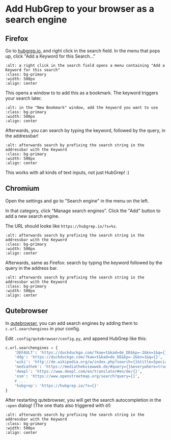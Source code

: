 # Add HubGrep to your browser as a search engine 


## Firefox

Go to [hubgrep.io](https://hubgrep.io), and right click in the search field.
In the menu that pops up, click "Add a Keyword for this Search..."

```{image} ../_static/hubgrep_default_firefox0.png
:alt: a right click in the search field opens a menu containing "Add a Keyword for this search"
:class: bg-primary
:width: 500px
:align: center
```

This opens a window to to add this as a bookmark. The keyword triggers your search later.

```{image} ../_static/hubgrep_default_firefox1.png
:alt: in the "New Bookmark" window, add the keyword you want to use
:class: bg-primary
:width: 500px
:align: center
```

Afterwards, you can search by typing the keyword, followed by the query, in the addressbar!

```{image} ../_static/hubgrep_default_firefox2.png
:alt: afterwards search by prefixing the search string in the addressbar with the Keyword
:class: bg-primary
:width: 500px
:align: center
```

This works with all kinds of text inputs, not just HubGrep! :)

## Chromium

Open the settings and go to "Search engine" in the menu on the left.

In that category, click "Manage search engines".
Click the "Add" button to add a new search engine.

The URL should looke like `https://hubgrep.io/?s=%s`.


```{image} ../_static/hubgrep_default_chromium0.png
:alt: afterwards search by prefixing the search string in the addressbar with the Keyword
:class: bg-primary
:width: 500px
:align: center
```

Afterwards, same as Firefox: search by typing the keyword followed by the query in the address bar.

```{image} ../_static/hubgrep_default_chromium1.png
:alt: afterwards search by prefixing the search string in the addressbar with the Keyword
:class: bg-primary
:width: 500px
:align: center
```

## Qutebrowser


In [qutebrowser](), you can add search engines by adding them to `c.url.searchengines` in your config.

Edit `.config/qutebrowser/config.py`, and append HubGrep like this:

```python
c.url.searchengines = {
    'DEFAULT': 'https://duckduckgo.com/?kae=t&kad=de_DE&kp=-2&kn=1&q={}',
    'ddg': 'https://duckduckgo.com/?kae=t&kad=de_DE&kp=-2&kn=1&q={}',
    'wiki': 'http://de.wikipedia.org/w/index.php?search={}&title=Special:Search',
    'mediathek': 'https://mediathekviewweb.de/#query={}&everywhere=true',
    'deepl': 'https://www.deepl.com/en/translator#en/de/{}',
    'osm': 'https://www.openstreetmap.org/search?query={}',
    # ...
    'hubgrep': 'https://hubgrep.io/?s={}'
}
```

After restarting qutebrowser, you will get the search autocompletion in the `:open` dialog! (The one thats also triggered with `O`!) 


```{image} ../_static/hubgrep_default_qutebrowser.png
:alt: afterwards search by prefixing the search string in the addressbar with the Keyword
:class: bg-primary
:width: 500px
:align: center
```



